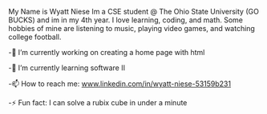 
My Name is Wyatt Niese Im a CSE student @ The Ohio State University (GO BUCKS) and im in my 4th year. I love learning, coding, and math. Some hobbies of mine are listening to music, playing video games, and watching college football.

-🔭 I’m currently working on creating a home page with html

-🌱 I’m currently learning software II

-📫 How to reach me: www.linkedin.com/in/wyatt-niese-53159b231

-⚡ Fun fact: I can solve a rubix cube in under a minute
